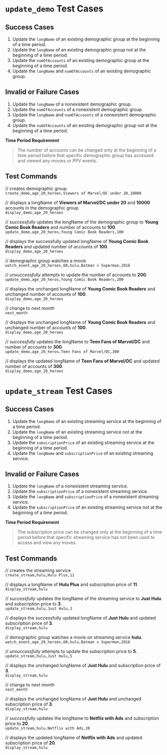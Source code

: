 # `update_demo` Test Cases
## Success Cases
1. Update the `longName` of an existing demographic group at the beginning of a time period.
1. Update the `longName` of an existing demographic group not at the beginning of a time period.
1. Update the `numOfAccounts` of an existing demographic group at the beginning of a time period.
1. Update the `longName` and `numOfAccounts` of an existing demographic group.

## Invalid or Failure Cases
1. Update the `longName` of a nonexistent demographic group.
1. Update the `numOfAccounts` of a nonexistent demographic group.
1. Update the `longName` and `numOfAccounts` of a nonexistent demographic group.
1. Update the `numOfAccounts` of an existing demographic group not at the beginning of a time period.

__Time Period Requirement__
> The number of accounts can be changed only at the beginning of a time period before that
specific demographic group has accessed and viewed any movies or PPV events.

## Test Commands
// creates demographic group \
`create_demo,age_20_heroes,Viewers of Marvel/DC under 20,10000` 

// displays a longName of __Viewers of Marvel/DC under 20__ and __10000__ accounts in the demographic group \
`display_demo,age_20_heroes`

// _successfully_ updates the longName of the demographic group to __Young Comic Book Readers__ and number of accounts to __100__. \
`update_demo,age_20_heros,Young Comic Book Readers,100`

// displays the successfully updated longName of __Young Comic Book Readers__ and updated number of accounts of __100__. \
`display_demo,age_20_heroes`

// demographic group watches a movie \
`watch_event,age_20_heroes,60,hulu,Batman v Superman,2016`

// _unsuccessfully_ attempts to update the number of accounts to __200__. \
`update_demo,age_20_heros,Young Comic Book Readers,200`

// displays the unchanged longName of __Young Comic Book Readers__ and unchanged number of accounts of __100__. \
`display_demo,age_20_heroes`

// change to next month \
`next_month`

// displays the unchanged longName of __Young Comic Book Readers__ and unchanged number of accounts of __100__. \
`display_demo,age_20_heroes`

// _successfully_ updates the longName to __Teen Fans of Marvel/DC__ and number of accounts to __300__. \
`update_demo,age_20_heros,Teen Fans of Marvel/DC,300`

// displays the updated longName of __Teen Fans of Marvel/DC__ and updated number of accounts of __300__. \
`display_demo,age_20_heroes`

# `update_stream` Test Cases
## Success Cases
1. Update the `longName` of an existing streaming service at the beginning of a time period.
1. Update the `longName` of an existing streaming service not at the beginning of a time period.
1. Update the `subscriptionPrice` of an existing streaming service at the beginning of a time period.
1. Update the `longName` and `subscriptionPrice` of an existing streaming service.

## Invalid or Failure Cases
1. Update the `longName` of a nonexistent streaming service.
1. Update the `subscriptionPrice` of a nonexistent streaming service.
1. Update the `longName` and `subscriptionPrice` of a nonexistent streaming service.
1. Update the `subscriptionPrice` of an existing streaming service not at the beginning of a time period.

__Time Period Requirement__
> The subscription price can be changed only at the beginning of a time period before that specific streaming service
> has not been used to access and view any moves.


## Test Commands
// creates the streaming service \
`create_stream,hulu,Hulu Plus,11` 

// displays a longName of __Hulu Plus__ and subscription price of __11__. \
`display_stream,hulu`

// _successfully_ updates the longName of the streaming service to __Just Hulu__ and subscription price to __3__. \
`update_stream,hulu,Just Hulu,3`

// displays the successfully updated longName of __Just Hulu__ and updated subscription price of __3__. \
`display_stream,hulu`

// demographic group watches a movie on streaming service __hulu__. \
`watch_event,age_20_heroes,60,hulu,Batman v Superman,2016`

// _unsuccessfully_ attempts to update the subscription price to __5__. \
`update_stream,hulu,Just Hulu,5`

// displays the unchanged longName of __Just Hulu__ and subscription price of __3__. \
`display_stream,hulu`

// change to next month \
`next_month`

// displays the unchanged longName of __Just Hulu__ and unchanged subscription price of __3__. \
`display_stream,hulu`

// _successfully_ updates the longName to __Netflix with Ads__ and subscription price to __20__. \
`update_stream,hulu,Netflix with Ads,20`

// displays the updated longName of __Netflix with Ads__ and updated subscription price of __20__. \
`display_stream,hulu`
